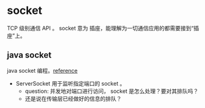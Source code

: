 # socket

TCP 级别通信 API 。 socket 意为 插座，能理解为一切通信应用的都需要接到“插座”上。

## java socket

java socket 编程。[reference](https://cs.lmu.edu/~ray/notes/javanetexamples/#date)

- ServerSocket 用于监听指定端口的 socket 。
  - question: 并发地对端口进行访问， socket 是怎么处理？要对其排队吗？
  - 还是说在传输层已经做好的信息的排队？

```java

```
